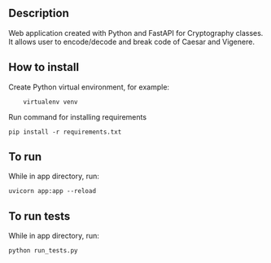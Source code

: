 ## Description

Web application created with Python and FastAPI for Cryptography classes. It allows user to encode/decode and break code of Caesar and Vigenere.



## How to install

Create Python virtual environment, for example:

        virtualenv venv

Run command for installing requirements

    pip install -r requirements.txt



## To run

While in app directory, run:

    uvicorn app:app --reload



## To run tests

While in app directory, run:

    python run_tests.py
    